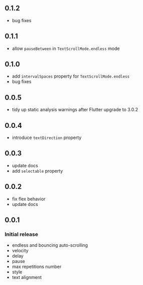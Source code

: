 ## 0.1.2

-   bug fixes

## 0.1.1

-   allow `pauseBetween` in `TextScrollMode.endless` mode

## 0.1.0

-   add `intervalSpaces` property for `TextScrollMode.endless`
-   bug fixes

## 0.0.5

-   tidy up static analysis warnings after Flutter upgrade to 3.0.2

## 0.0.4

-   introduce `textDirection` property

## 0.0.3

-   update docs
-   add `selectable` property

## 0.0.2

-   fix flex behavior
-   update docs

## 0.0.1

### Initial release

-   endless and bouncing auto-scrolling
-   velocity
-   delay
-   pause
-   max repetitions number
-   style
-   text alignment
